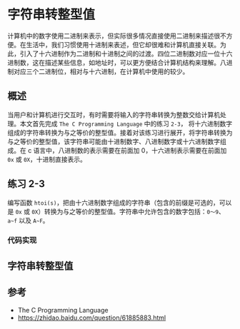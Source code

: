 # 字符串转整型值
计算机中的数字使用二进制来表示，但实际很多情况直接使用二进制来描述很不方便。在生活中，我们习惯使用十进制来表述，但它却很难和计算机直接关联。为此，引入了十六进制作为二进制和十进制之间的过渡。四位二进制数对应一位十六进制数，这在描述某些信息，如地址时，可以更方便结合计算机结构来理解。八进制对应三个二进制位，相对与十六进制，在计算机中使用的较少。

## 概述
当用户和计算机进行交互时，有时需要将输入的字符串转换为整数交给计算机处理。本文首先完成 `The C Programming Language` 中的练习 `2-3`， 将十六进制数字组成的字符串转换为与之等价的整型值。接着对该练习进行展开，将字符串转换为与之等价的整型值，该字符串可能由十进制数字、八进制数字或十六进制数字组成。在 c 语言中，八进制数的表示需要在前面加 0，十六进制表示需要在前面加 `0x` 或 `0X`，十进制直接表示。

## 练习 2-3
编写函数 `htoi(s)`，把由十六进制数字组成的字符串（包含的前缀是可选的，可以是 `0x` 或 `0X`）转换为与之等价的整型值。字符串中允许包含的数字包括：`0～9`、`a~f` 以及 `A~F`。

### 代码实现

## 字符串转整型值


## 参考

- The C Programming Language
- https://zhidao.baidu.com/question/61885883.html